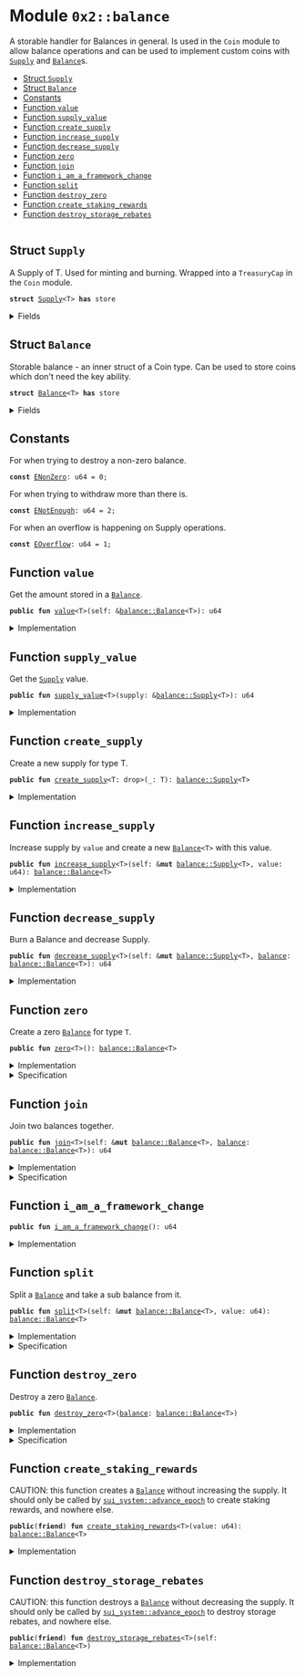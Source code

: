 
<a name="0x2_balance"></a>

# Module `0x2::balance`

A storable handler for Balances in general. Is used in the <code>Coin</code>
module to allow balance operations and can be used to implement
custom coins with <code><a href="balance.md#0x2_balance_Supply">Supply</a></code> and <code><a href="balance.md#0x2_balance_Balance">Balance</a></code>s.


-  [Struct `Supply`](#0x2_balance_Supply)
-  [Struct `Balance`](#0x2_balance_Balance)
-  [Constants](#@Constants_0)
-  [Function `value`](#0x2_balance_value)
-  [Function `supply_value`](#0x2_balance_supply_value)
-  [Function `create_supply`](#0x2_balance_create_supply)
-  [Function `increase_supply`](#0x2_balance_increase_supply)
-  [Function `decrease_supply`](#0x2_balance_decrease_supply)
-  [Function `zero`](#0x2_balance_zero)
-  [Function `join`](#0x2_balance_join)
-  [Function `i_am_a_framework_change`](#0x2_balance_i_am_a_framework_change)
-  [Function `split`](#0x2_balance_split)
-  [Function `destroy_zero`](#0x2_balance_destroy_zero)
-  [Function `create_staking_rewards`](#0x2_balance_create_staking_rewards)
-  [Function `destroy_storage_rebates`](#0x2_balance_destroy_storage_rebates)


<pre><code></code></pre>



<a name="0x2_balance_Supply"></a>

## Struct `Supply`

A Supply of T. Used for minting and burning.
Wrapped into a <code>TreasuryCap</code> in the <code>Coin</code> module.


<pre><code><b>struct</b> <a href="balance.md#0x2_balance_Supply">Supply</a>&lt;T&gt; <b>has</b> store
</code></pre>



<details>
<summary>Fields</summary>


<dl>
<dt>
<code>value: u64</code>
</dt>
<dd>

</dd>
</dl>


</details>

<a name="0x2_balance_Balance"></a>

## Struct `Balance`

Storable balance - an inner struct of a Coin type.
Can be used to store coins which don't need the key ability.


<pre><code><b>struct</b> <a href="balance.md#0x2_balance_Balance">Balance</a>&lt;T&gt; <b>has</b> store
</code></pre>



<details>
<summary>Fields</summary>


<dl>
<dt>
<code>value: u64</code>
</dt>
<dd>

</dd>
</dl>


</details>

<a name="@Constants_0"></a>

## Constants


<a name="0x2_balance_ENonZero"></a>

For when trying to destroy a non-zero balance.


<pre><code><b>const</b> <a href="balance.md#0x2_balance_ENonZero">ENonZero</a>: u64 = 0;
</code></pre>



<a name="0x2_balance_ENotEnough"></a>

For when trying to withdraw more than there is.


<pre><code><b>const</b> <a href="balance.md#0x2_balance_ENotEnough">ENotEnough</a>: u64 = 2;
</code></pre>



<a name="0x2_balance_EOverflow"></a>

For when an overflow is happening on Supply operations.


<pre><code><b>const</b> <a href="balance.md#0x2_balance_EOverflow">EOverflow</a>: u64 = 1;
</code></pre>



<a name="0x2_balance_value"></a>

## Function `value`

Get the amount stored in a <code><a href="balance.md#0x2_balance_Balance">Balance</a></code>.


<pre><code><b>public</b> <b>fun</b> <a href="balance.md#0x2_balance_value">value</a>&lt;T&gt;(self: &<a href="balance.md#0x2_balance_Balance">balance::Balance</a>&lt;T&gt;): u64
</code></pre>



<details>
<summary>Implementation</summary>


<pre><code><b>public</b> <b>fun</b> <a href="balance.md#0x2_balance_value">value</a>&lt;T&gt;(self: &<a href="balance.md#0x2_balance_Balance">Balance</a>&lt;T&gt;): u64 {
    self.value
}
</code></pre>



</details>

<a name="0x2_balance_supply_value"></a>

## Function `supply_value`

Get the <code><a href="balance.md#0x2_balance_Supply">Supply</a></code> value.


<pre><code><b>public</b> <b>fun</b> <a href="balance.md#0x2_balance_supply_value">supply_value</a>&lt;T&gt;(supply: &<a href="balance.md#0x2_balance_Supply">balance::Supply</a>&lt;T&gt;): u64
</code></pre>



<details>
<summary>Implementation</summary>


<pre><code><b>public</b> <b>fun</b> <a href="balance.md#0x2_balance_supply_value">supply_value</a>&lt;T&gt;(supply: &<a href="balance.md#0x2_balance_Supply">Supply</a>&lt;T&gt;): u64 {
    supply.value
}
</code></pre>



</details>

<a name="0x2_balance_create_supply"></a>

## Function `create_supply`

Create a new supply for type T.


<pre><code><b>public</b> <b>fun</b> <a href="balance.md#0x2_balance_create_supply">create_supply</a>&lt;T: drop&gt;(_: T): <a href="balance.md#0x2_balance_Supply">balance::Supply</a>&lt;T&gt;
</code></pre>



<details>
<summary>Implementation</summary>


<pre><code><b>public</b> <b>fun</b> <a href="balance.md#0x2_balance_create_supply">create_supply</a>&lt;T: drop&gt;(_: T): <a href="balance.md#0x2_balance_Supply">Supply</a>&lt;T&gt; {
    <a href="balance.md#0x2_balance_Supply">Supply</a> { value: 0 }
}
</code></pre>



</details>

<a name="0x2_balance_increase_supply"></a>

## Function `increase_supply`

Increase supply by <code>value</code> and create a new <code><a href="balance.md#0x2_balance_Balance">Balance</a>&lt;T&gt;</code> with this value.


<pre><code><b>public</b> <b>fun</b> <a href="balance.md#0x2_balance_increase_supply">increase_supply</a>&lt;T&gt;(self: &<b>mut</b> <a href="balance.md#0x2_balance_Supply">balance::Supply</a>&lt;T&gt;, value: u64): <a href="balance.md#0x2_balance_Balance">balance::Balance</a>&lt;T&gt;
</code></pre>



<details>
<summary>Implementation</summary>


<pre><code><b>public</b> <b>fun</b> <a href="balance.md#0x2_balance_increase_supply">increase_supply</a>&lt;T&gt;(self: &<b>mut</b> <a href="balance.md#0x2_balance_Supply">Supply</a>&lt;T&gt;, value: u64): <a href="balance.md#0x2_balance_Balance">Balance</a>&lt;T&gt; {
    <b>assert</b>!(<a href="balance.md#0x2_balance_value">value</a> &lt; (18446744073709551615u64 - self.value), <a href="balance.md#0x2_balance_EOverflow">EOverflow</a>);
    self.value = self.value + value;
    <a href="balance.md#0x2_balance_Balance">Balance</a> { value }
}
</code></pre>



</details>

<a name="0x2_balance_decrease_supply"></a>

## Function `decrease_supply`

Burn a Balance<T> and decrease Supply<T>.


<pre><code><b>public</b> <b>fun</b> <a href="balance.md#0x2_balance_decrease_supply">decrease_supply</a>&lt;T&gt;(self: &<b>mut</b> <a href="balance.md#0x2_balance_Supply">balance::Supply</a>&lt;T&gt;, <a href="balance.md#0x2_balance">balance</a>: <a href="balance.md#0x2_balance_Balance">balance::Balance</a>&lt;T&gt;): u64
</code></pre>



<details>
<summary>Implementation</summary>


<pre><code><b>public</b> <b>fun</b> <a href="balance.md#0x2_balance_decrease_supply">decrease_supply</a>&lt;T&gt;(self: &<b>mut</b> <a href="balance.md#0x2_balance_Supply">Supply</a>&lt;T&gt;, <a href="balance.md#0x2_balance">balance</a>: <a href="balance.md#0x2_balance_Balance">Balance</a>&lt;T&gt;): u64 {
    <b>let</b> <a href="balance.md#0x2_balance_Balance">Balance</a> { value } = <a href="balance.md#0x2_balance">balance</a>;
    <b>assert</b>!(self.value &gt;= value, <a href="balance.md#0x2_balance_EOverflow">EOverflow</a>);
    self.value = self.value - value;
    value
}
</code></pre>



</details>

<a name="0x2_balance_zero"></a>

## Function `zero`

Create a zero <code><a href="balance.md#0x2_balance_Balance">Balance</a></code> for type <code>T</code>.


<pre><code><b>public</b> <b>fun</b> <a href="balance.md#0x2_balance_zero">zero</a>&lt;T&gt;(): <a href="balance.md#0x2_balance_Balance">balance::Balance</a>&lt;T&gt;
</code></pre>



<details>
<summary>Implementation</summary>


<pre><code><b>public</b> <b>fun</b> <a href="balance.md#0x2_balance_zero">zero</a>&lt;T&gt;(): <a href="balance.md#0x2_balance_Balance">Balance</a>&lt;T&gt; {
    <a href="balance.md#0x2_balance_Balance">Balance</a> { value: 0 }
}
</code></pre>



</details>

<details>
<summary>Specification</summary>



<pre><code><b>aborts_if</b> <b>false</b>;
<b>ensures</b> result.value == 0;
</code></pre>



</details>

<a name="0x2_balance_join"></a>

## Function `join`

Join two balances together.


<pre><code><b>public</b> <b>fun</b> <a href="balance.md#0x2_balance_join">join</a>&lt;T&gt;(self: &<b>mut</b> <a href="balance.md#0x2_balance_Balance">balance::Balance</a>&lt;T&gt;, <a href="balance.md#0x2_balance">balance</a>: <a href="balance.md#0x2_balance_Balance">balance::Balance</a>&lt;T&gt;): u64
</code></pre>



<details>
<summary>Implementation</summary>


<pre><code><b>public</b> <b>fun</b> <a href="balance.md#0x2_balance_join">join</a>&lt;T&gt;(self: &<b>mut</b> <a href="balance.md#0x2_balance_Balance">Balance</a>&lt;T&gt;, <a href="balance.md#0x2_balance">balance</a>: <a href="balance.md#0x2_balance_Balance">Balance</a>&lt;T&gt;): u64 {
    <b>let</b> <a href="balance.md#0x2_balance_Balance">Balance</a> { value } = <a href="balance.md#0x2_balance">balance</a>;
    self.value = self.value + value;
    self.value
}
</code></pre>



</details>

<details>
<summary>Specification</summary>



<pre><code><b>ensures</b> self.value == <b>old</b>(self.value) + <a href="balance.md#0x2_balance">balance</a>.value;
<b>ensures</b> result == self.value;
</code></pre>



</details>

<a name="0x2_balance_i_am_a_framework_change"></a>

## Function `i_am_a_framework_change`



<pre><code><b>public</b> <b>fun</b> <a href="balance.md#0x2_balance_i_am_a_framework_change">i_am_a_framework_change</a>(): u64
</code></pre>



<details>
<summary>Implementation</summary>


<pre><code><b>public</b> <b>fun</b> <a href="balance.md#0x2_balance_i_am_a_framework_change">i_am_a_framework_change</a>(): u64 {
    1
}
</code></pre>



</details>

<a name="0x2_balance_split"></a>

## Function `split`

Split a <code><a href="balance.md#0x2_balance_Balance">Balance</a></code> and take a sub balance from it.


<pre><code><b>public</b> <b>fun</b> <a href="balance.md#0x2_balance_split">split</a>&lt;T&gt;(self: &<b>mut</b> <a href="balance.md#0x2_balance_Balance">balance::Balance</a>&lt;T&gt;, value: u64): <a href="balance.md#0x2_balance_Balance">balance::Balance</a>&lt;T&gt;
</code></pre>



<details>
<summary>Implementation</summary>


<pre><code><b>public</b> <b>fun</b> <a href="balance.md#0x2_balance_split">split</a>&lt;T&gt;(self: &<b>mut</b> <a href="balance.md#0x2_balance_Balance">Balance</a>&lt;T&gt;, value: u64): <a href="balance.md#0x2_balance_Balance">Balance</a>&lt;T&gt; {
    <b>assert</b>!(self.value &gt;= value, <a href="balance.md#0x2_balance_ENotEnough">ENotEnough</a>);
    self.value = self.value - value;
    <a href="balance.md#0x2_balance_Balance">Balance</a> { value }
}
</code></pre>



</details>

<details>
<summary>Specification</summary>



<pre><code><b>aborts_if</b> self.<a href="balance.md#0x2_balance_value">value</a> &lt; value <b>with</b> <a href="balance.md#0x2_balance_ENotEnough">ENotEnough</a>;
<b>ensures</b> self.value == <b>old</b>(self.value) - value;
<b>ensures</b> result.value == value;
</code></pre>



</details>

<a name="0x2_balance_destroy_zero"></a>

## Function `destroy_zero`

Destroy a zero <code><a href="balance.md#0x2_balance_Balance">Balance</a></code>.


<pre><code><b>public</b> <b>fun</b> <a href="balance.md#0x2_balance_destroy_zero">destroy_zero</a>&lt;T&gt;(<a href="balance.md#0x2_balance">balance</a>: <a href="balance.md#0x2_balance_Balance">balance::Balance</a>&lt;T&gt;)
</code></pre>



<details>
<summary>Implementation</summary>


<pre><code><b>public</b> <b>fun</b> <a href="balance.md#0x2_balance_destroy_zero">destroy_zero</a>&lt;T&gt;(<a href="balance.md#0x2_balance">balance</a>: <a href="balance.md#0x2_balance_Balance">Balance</a>&lt;T&gt;) {
    <b>assert</b>!(<a href="balance.md#0x2_balance">balance</a>.value == 0, <a href="balance.md#0x2_balance_ENonZero">ENonZero</a>);
    <b>let</b> <a href="balance.md#0x2_balance_Balance">Balance</a> { value: _ } = <a href="balance.md#0x2_balance">balance</a>;
}
</code></pre>



</details>

<details>
<summary>Specification</summary>



<pre><code><b>aborts_if</b> <a href="balance.md#0x2_balance">balance</a>.value != 0 <b>with</b> <a href="balance.md#0x2_balance_ENonZero">ENonZero</a>;
</code></pre>



</details>

<a name="0x2_balance_create_staking_rewards"></a>

## Function `create_staking_rewards`

CAUTION: this function creates a <code><a href="balance.md#0x2_balance_Balance">Balance</a></code> without increasing the supply.
It should only be called by <code><a href="sui_system.md#0x2_sui_system_advance_epoch">sui_system::advance_epoch</a></code> to create staking rewards,
and nowhere else.


<pre><code><b>public</b>(<b>friend</b>) <b>fun</b> <a href="balance.md#0x2_balance_create_staking_rewards">create_staking_rewards</a>&lt;T&gt;(value: u64): <a href="balance.md#0x2_balance_Balance">balance::Balance</a>&lt;T&gt;
</code></pre>



<details>
<summary>Implementation</summary>


<pre><code><b>public</b>(<b>friend</b>) <b>fun</b> <a href="balance.md#0x2_balance_create_staking_rewards">create_staking_rewards</a>&lt;T&gt;(value: u64): <a href="balance.md#0x2_balance_Balance">Balance</a>&lt;T&gt; {
    <a href="balance.md#0x2_balance_Balance">Balance</a> { value }
}
</code></pre>



</details>

<a name="0x2_balance_destroy_storage_rebates"></a>

## Function `destroy_storage_rebates`

CAUTION: this function destroys a <code><a href="balance.md#0x2_balance_Balance">Balance</a></code> without decreasing the supply.
It should only be called by <code><a href="sui_system.md#0x2_sui_system_advance_epoch">sui_system::advance_epoch</a></code> to destroy storage rebates,
and nowhere else.


<pre><code><b>public</b>(<b>friend</b>) <b>fun</b> <a href="balance.md#0x2_balance_destroy_storage_rebates">destroy_storage_rebates</a>&lt;T&gt;(self: <a href="balance.md#0x2_balance_Balance">balance::Balance</a>&lt;T&gt;)
</code></pre>



<details>
<summary>Implementation</summary>


<pre><code><b>public</b>(<b>friend</b>) <b>fun</b> <a href="balance.md#0x2_balance_destroy_storage_rebates">destroy_storage_rebates</a>&lt;T&gt;(self: <a href="balance.md#0x2_balance_Balance">Balance</a>&lt;T&gt;) {
    <b>let</b> <a href="balance.md#0x2_balance_Balance">Balance</a> { value: _ } = self;
}
</code></pre>



</details>
